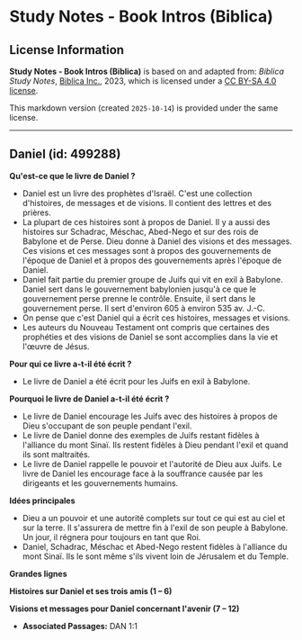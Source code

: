 # Study Notes - Book Intros (Biblica)

## License Information

**Study Notes - Book Intros (Biblica)** is based on and adapted from: _Biblica Study Notes_, [Biblica Inc.](https://www.biblica.com/), 2023, which is licensed under a [CC BY-SA 4.0 license](https://creativecommons.org/licenses/by-sa/4.0/legalcode.en).

This markdown version (created `2025-10-14`) is provided under the same license.



--------------------------------

## Daniel (id: 499288)

**Qu'est\-ce que le livre de Daniel ?**

* Daniel est un livre des prophètes d'Israël. C'est une collection d'histoires, de messages et de visions. Il contient des lettres et des prières.
* La plupart de ces histoires sont à propos de Daniel. Il y a aussi des histoires sur Schadrac, Méschac, Abed\-Nego et sur des rois de Babylone et de Perse. Dieu donne à Daniel des visions et des messages. Ces visions et ces messages sont à propos des gouvernements de l'époque de Daniel et à propos des gouvernements après l'époque de Daniel.
* Daniel fait partie du premier groupe de Juifs qui vit en exil à Babylone. Daniel sert dans le gouvernement babylonien jusqu'à ce que le gouvernement perse prenne le contrôle. Ensuite, il sert dans le gouvernement perse. Il sert d'environ 605 à environ 535 av. J.\-C.
* On pense que c'est Daniel qui a écrit ces histoires, messages et visions.
* Les auteurs du Nouveau Testament ont compris que certaines des prophéties et des visions de Daniel se sont accomplies dans la vie et l'œuvre de Jésus.

**Pour qui ce livre a\-t\-il été écrit ?**

* Le livre de Daniel a été écrit pour les Juifs en exil à Babylone.

**Pourquoi le livre de Daniel a\-t\-il été écrit ?**

* Le livre de Daniel encourage les Juifs avec des histoires à propos de Dieu s'occupant de son peuple pendant l'exil.
* Le livre de Daniel donne des exemples de Juifs restant fidèles à l'alliance du mont Sinaï. Ils restent fidèles à Dieu pendant l'exil et quand ils sont maltraités.
* Le livre de Daniel rappelle le pouvoir et l'autorité de Dieu aux Juifs. Le livre de Daniel les encourage face à la souffrance causée par les dirigeants et les gouvernements humains.

**Idées principales**

* Dieu a un pouvoir et une autorité complets sur tout ce qui est au ciel et sur la terre. Il s'assurera de mettre fin à l'exil de son peuple à Babylone. Un jour, il régnera pour toujours en tant que Roi.
* Daniel, Schadrac, Méschac et Abed\-Nego restent fidèles à l'alliance du mont Sinaï. Ils le sont même s'ils vivent loin de Jérusalem et du Temple.

**Grandes lignes**

**Histoires sur Daniel et ses trois amis (1 – 6\)**

**Visions et messages pour Daniel concernant l'avenir (7 – 12\)**

* **Associated Passages:** DAN 1:1

